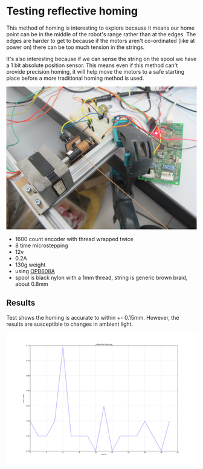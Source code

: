 # Testing reflective homing

This method of homing is interesting to explore because it means our home point can be in the middle of the robot's range rather than at the edges. The edges are harder to get to because if the motors aren't co-ordinated (like at power on) there can be too much tension in the strings.

It's also interesting because if we can sense the string on the spool we have a 1 bit absolute position sensor. This means even if this method can't provide precision homing, it will help move the motors to a safe starting place before a more traditional homing method is used.

![setup](ref_homing.jpg)

* 1600 count encoder with thread wrapped twice
* 8 time microstepping
* 12v
* 0.2A
* 130g weight
* using [OPB608A](http://uk.rs-online.com/web/p/photoelectric-sensors/1944018/?searchTerm=194+4018&relevancy-data=636F3D3126696E3D4931384E525353746F636B4E756D6265724D504E266C753D656E266D6D3D6D61746368616C6C26706D3D5E5C647B337D5B5C732D2F255C2E2C5D5C647B332C347D2426706F3D313426736E3D592673743D52535F53544F434B5F4E554D4245522677633D4E4F4E45267573743D3139342034303138267374613D3139343430313826)
* spool is black nylon with a 1mm thread, string is generic brown braid, about 0.8mm

## Results

Test shows the homing is accurate to within +- 0.15mm. However, the results are susceptible to changes in ambient light.

![errors.png](errors.png)
